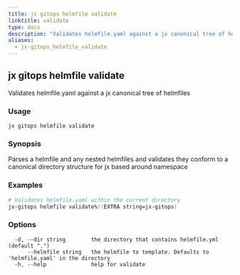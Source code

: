 ```yaml
---
title: jx gitops helmfile validate
linktitle: validate
type: docs
description: "Validates helmfile.yaml against a jx canonical tree of helmfiles"
aliases:
  - jx-gitops_helmfile_validate
---
```


## jx gitops helmfile validate

Validates helmfile.yaml against a jx canonical tree of helmfiles

### Usage

```
jx gitops helmfile validate
```

### Synopsis

Parses a helmfile and any nested helmfiles and validates they conform to a canonical directory structure for jx based around namespace

### Examples

  ```bash
  # Validates helmfile.yaml within the current directory
  jx-gitops helmfile validate%!(EXTRA string=jx-gitops)

  ```
### Options

```
  -d, --dir string        the directory that contains helmfile.yml (default ".")
      --helmfile string   the helmfile to template. Defaults to 'helmfile.yaml' in the directory
  -h, --help              help for validate
```

